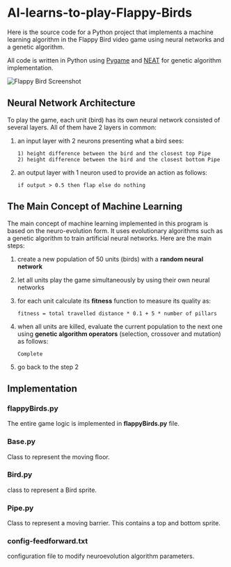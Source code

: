 # AI-learns-to-play-Flappy-Birds

Here is the source code for a Python project that implements a machine learning algorithm in the Flappy Bird video game using neural networks and a genetic algorithm. 

All code is written in Python using [Pygame](https://www.pygame.org/news) and [NEAT](https://neat-python.readthedocs.io/en/latest/) for genetic algorithm implementation.

![Flappy Bird Screenshot](https://github.com/matisandacz/AI-learns-to-play-Flappy-Birds/tree/main/imgs/flappyBirds.PNG "Flappy Birds")

## Neural Network Architecture

To play the game, each unit (bird) has its own neural network consisted of several layers. All of them have 2 layers in common:
1. an input layer with 2 neurons presenting what a bird sees:
     
     ```
     1) height difference between the bird and the closest top Pipe
     2) height difference between the bird and the closest bottom Pipe
     ```
     
2. an output layer with 1 neuron used to provide an action as follows:
     
     ```
    if output > 0.5 then flap else do nothing
     ```
## The Main Concept of Machine Learning

The main concept of machine learning implemented in this program is based on the neuro-evolution form. It uses evolutionary algorithms such as a genetic algorithm to train artificial neural networks. Here are the main steps:

1. create a new population of 50 units (birds) with a **random neural network** 
2. let all units play the game simultaneously by using their own neural networks
3. for each unit calculate its **fitness** function to measure its quality as:

    ```
    fitness = total travelled distance * 0.1 + 5 * number of pillars
    ```
4. when all units are killed, evaluate the current population to the next one using **genetic algorithm operators** (selection, crossover and mutation) as follows:

    ```
    Complete
    ```
    
5. go back to the step 2

## Implementation

### flappyBirds.py
The entire game logic is implemented in **flappyBirds.py** file.

### Base.py
Class to represent the moving floor.

### Bird.py
class to represent a Bird sprite.

### Pipe.py
Class to represent a moving barrier. This contains a top and bottom sprite.

### config-feedforward.txt

configuration file to modify neuroevolution algorithm parameters.
